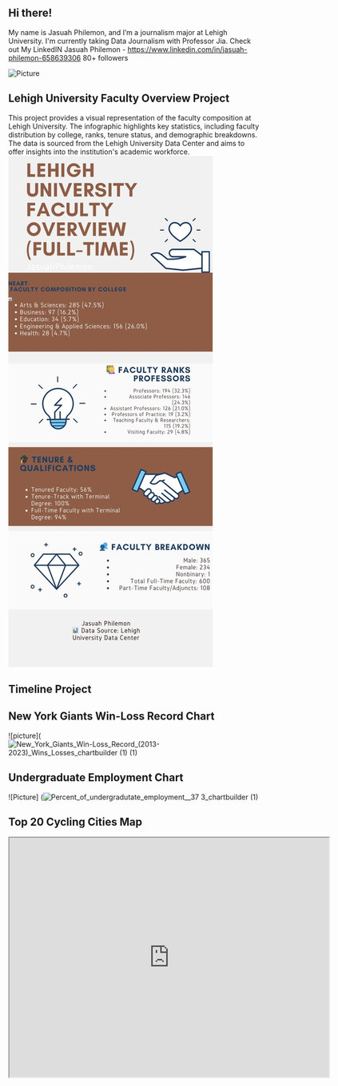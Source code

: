 ## Hi there!

My name is Jasuah Philemon, and I’m a journalism major at Lehigh University. I'm currently taking Data Journalism with Professor Jia.
Check out My LinkedIN Jasuah Philemon - https://www.linkedin.com/in/jasuah-philemon-658639306
80+ followers

![Picture](https://github.com/Jasuah/Jasuah.github.io/blob/main/6ECD905F-9DF3-4F48-8D34-FFE8A86786D8.jpeg?raw=true) 

## Lehigh University Faculty Overview Project 

This project provides a visual representation of the faculty composition at Lehigh University. The infographic highlights key statistics, including faculty distribution by college, ranks, tenure status, and demographic breakdowns. The data is sourced from the Lehigh University Data Center and aims to offer insights into the institution's academic workforce.
![Infographic](https://github.com/Jasuah/Jasuah.github.io/blob/main/Blue%20Entrepreneur%20Personalities%20Business%20Infographic.jpg?raw=true)

## Timeline Project



## New York Giants Win-Loss Record Chart
![picture](![New_York_Giants_Win-Loss_Record_(2013-2023)_Wins_Losses_chartbuilder (1) (1)](https://github.com/user-attachments/assets/0fc76736-90a6-48ab-bc21-8d22aefcc017)

## Undergraduate Employment Chart
![Picture] (![Percent_of_undergradutate_employment__37 3_chartbuilder (1)](https://github.com/user-attachments/assets/f574a22c-84ca-4a03-8f75-3a34aaf53045)

## Top 20 Cycling Cities Map
<iframe src="https://www.google.com/maps/d/u/0/embed?mid=1GQ3hoBZUyHgRn7z_-nCyEXpysf2x744&ehbc=2E312F" width="640" height="480"></iframe>


